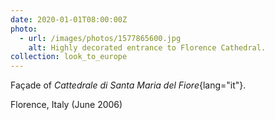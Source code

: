 ```yaml
---
date: 2020-01-01T08:00:00Z
photo:
  - url: /images/photos/1577865600.jpg
    alt: Highly decorated entrance to Florence Cathedral.
collection: look_to_europe
---
```

Façade of *Cattedrale di Santa Maria del Fiore*{lang="it"}.

Florence, Italy (June 2006)
